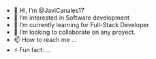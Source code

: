 - 👋 Hi, I’m @JaviCanales17
- 👀 I’m interested in Software development
- 🌱 I’m currently learning for Full-Stack Developer
- 💞️ I’m looking to collaborate on any proyect.
- 📫 How to reach me ...
- ⚡ Fun fact: ...

<!---
JaviCanales17/JaviCanales17 is a ✨ special ✨ repository because its `README.md` (this file) appears on your GitHub profile.
You can click the Preview link to take a look at your changes.
--->
